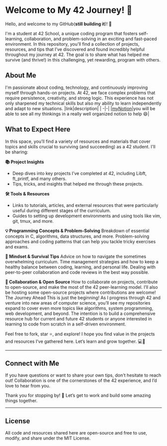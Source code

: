 # Welcome to My 42 Journey! 🚀
Hello, and welcome to my GitHub(**still building it**)! 👋

I'm a student at 42 School, a unique coding program that fosters self-learning, collaboration, and problem-solving in an exciting and fast-paced environment. In this repository, you'll find a collection of projects, resources, and tips that I’ve discovered and found incredibly helpful throughout my journey at 42. The goal is to share what has helped me survive (and thrive!) in this challenging, yet rewarding, program with others.

## About Me
I'm passionate about coding, technology, and continuously improving myself through hands-on projects. At 42, we face complex problems that require persistence, creativity, and strong logic. This experience has not only sharpened my technical skills but also my ability to learn independently and adapt to new situations.
|link|description|
| -|-|
|[myNotion](https://puzzled-basil-cc8.notion.site/e743d7995e2a42b6984afa27a7608b0e?v=ddb9f1bff26241fea260b8066eaf2636)|you will be able to see all my thinkings in a really well organized notion to help :smile:|

## What to Expect Here
In this space, you’ll find a variety of resources and materials that cover topics and skills crucial to surviving (and succeeding) as a 42 student. I'll be sharing:

**📚 Project Insights**
- Deep dives into key projects I’ve completed at 42, including Libft, ft_printf, and many others.
- Tips, tricks, and insights that helped me through these projects.

**🛠️ Tools & Resources**
- Links to tutorials, articles, and external resources that were particularly useful during different stages of the curriculum.
- Guides to setting up development environments and using tools like vim, git, tmux, and more.

**💡 Programming Concepts & Problem-Solving**
Breakdown of essential concepts in C, algorithms, data structures, and more.
Problem-solving approaches and coding patterns that can help you tackle tricky exercises and exams.

**🧠 Mindset & Survival Tips**
Advice on how to navigate the sometimes overwhelming curriculum.
Time management strategies and how to keep a healthy balance between coding, learning, and personal life.
Dealing with peer-to-peer collaboration and code reviews in the best way possible.

**🤝 Collaboration & Open Source**
How to collaborate on projects, contribute to open-source, and make the most of the 42 peer-learning model.
I’ll also be hosting some open-source projects where contributions are welcome!
The Journey Ahead
This is just the beginning! As I progress through 42 and venture into new areas of computer science, you’ll see my repositories expand to cover even more topics like algorithms, system programming, web development, and beyond. The intention is to build a comprehensive resource hub for current and future 42 students or anyone interested in learning to code from scratch in a self-driven environment.

Feel free to fork, star ⭐, and explore! I hope you find value in the projects and resources I’ve gathered here. Let’s learn and grow together. 💻🌱

---

## Connect with Me
If you have questions or want to share your own tips, don't hesitate to reach out! Collaboration is one of the cornerstones of the 42 experience, and I’d love to hear from you.

Thank you for stopping by! 🙌 Let’s get to work and build some amazing things together.

---

## License
All code and resources shared here are open-source and free to use, modify, and share under the MIT License.
